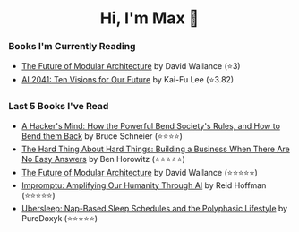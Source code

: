 <h1 align="center">Hi, I'm Max 👋</h1>

<!-- <p align="center">
  <a href="https://discordapp.com/channels/@me/USERID/694118037036466187">
    <img alt="Discord" title="Discord" height="48" width="48" src="assets/discordIcon.svg">
  </a>
</p>-->

### Books I'm Currently Reading

<!-- GOODREADS-LIST:START -->
- [The Future of Modular Architecture](https://www.goodreads.com/review/show/5465715913?utm_medium=api&utm_source=rss) by David Wallance (⭐️3)
- [AI 2041: Ten Visions for Our Future](https://www.goodreads.com/review/show/4641889153?utm_medium=api&utm_source=rss) by Kai-Fu Lee (⭐️3.82)
<!-- GOODREADS-LIST:END -->
### Last 5 Books I've Read

<!-- GOODREADS-READ-LIST:START -->
- [A Hacker's Mind: How the Powerful Bend Society's Rules, and How to Bend them Back](https://www.goodreads.com/review/show/5509384619?utm_medium=api&utm_source=rss) by Bruce Schneier (⭐⭐⭐⭐)
- [The Hard Thing About Hard Things: Building a Business When There Are No Easy Answers](https://www.goodreads.com/review/show/4289776605?utm_medium=api&utm_source=rss) by Ben Horowitz (⭐⭐⭐⭐⭐)
- [The Future of Modular Architecture](https://www.goodreads.com/review/show/5465715913?utm_medium=api&utm_source=rss) by David Wallance (⭐⭐⭐⭐⭐)
- [Impromptu: Amplifying Our Humanity Through AI](https://www.goodreads.com/review/show/5465782841?utm_medium=api&utm_source=rss) by Reid Hoffman (⭐⭐⭐⭐⭐)
- [Ubersleep: Nap-Based Sleep Schedules and the Polyphasic Lifestyle](https://www.goodreads.com/review/show/4714841328?utm_medium=api&utm_source=rss) by PureDoxyk (⭐⭐⭐⭐⭐)
<!-- GOODREADS-READ-LIST:END -->
